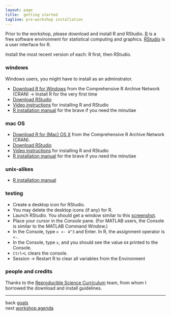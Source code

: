 ```yaml
---
layout: page
title:  getting started 
tagline: pre-workshop installation
---
```


Prior to the workshop, please download and install R and RStudio. [R](https://www.r-project.org/) is a free software environment for statistical computing and graphics. [RStudio](https://www.rstudio.com/) is a user interface for R. 

Install the most recent version of each: R first, then RStudio. 

### windows

Windows users, you might have to install as an adminstrator. 

- [Download R for Windows](https://cran.r-project.org/) from the Comprehensive R Archive Network (CRAN) -> Install R for the very first time 
- [Download RStudio](http://www.rstudio.com/products/rstudio/download/)
- [Video instructions](https://www.youtube.com/watch?v=eD07NznguA4) for installing R and RStudio 
- [R installation manual](https://cran.r-project.org/doc/manuals/r-release/R-admin.html#Installing-R-under-Windows) for the brave if you need the minutiae 


### mac OS

- [Download R for (Mac) OS X](https://cran.r-project.org/) from the Comprehensive R Archive Network (CRAN). 
- [Download RStudio](http://www.rstudio.com/products/rstudio/download/)
- [Video instructions](https://www.youtube.com/watch?v=Ywj6yNfc5nM) for installing R and RStudio  
- [R installation manual](https://cran.r-project.org/doc/manuals/r-release/R-admin.html#Installing-R-under-OS-X) for the brave if you need the minutiae 


### unix-alikes

- [R installation manual](https://cran.r-project.org/doc/manuals/r-release/R-admin.html#Installing-R-under-Unix_002dalikes) 

### testing

- Create a desktop icon for RStudio. 
- You may delete the desktop icons (if any) for R. 
- Launch RStudio. You should get a window similar to this [screenshot](http://www.rstudio.com/products/rstudio/). 
- Place your cursor in the *Console* pane. (For MATLAB users, the Console is similar to the MATLAB Command Window.) 
- In the Console, type `x <- 4^3` and Enter. In R, the assignment operator is `<-`.  
- In the Console, type `x`, and you should see the value  `64` printed to the Console. 
- `Ctrl+L` clears the console. 
- Session -> Restart R to clear all variables from the Environment


### people and credits

Thanks to the [Reproducible Science Curriculum](https://github.com/Reproducible-Science-Curriculum/rr-intro) team, from whom I borrowed the download and install guidelines. 

--- 
back [goals](01_intro_01_goals.html)<br>
next [workshop agenda](01_intro_03_agenda.html) 


